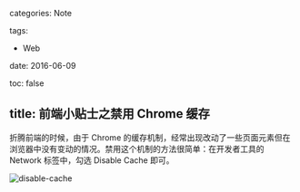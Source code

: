 categories: Note

tags:

- Web

date:  2016-06-09

toc: false

title: 前端小贴士之禁用 Chrome 缓存
---

折腾前端的时候，由于 Chrome 的缓存机制，经常出现改动了一些页面元素但在浏览器中没有变动的情况。禁用这个机制的方法很简单：在开发者工具的 Network 标签中，勾选 Disable Cache 即可。

![disable-cache](/images/chrome-disable-cache.png)
